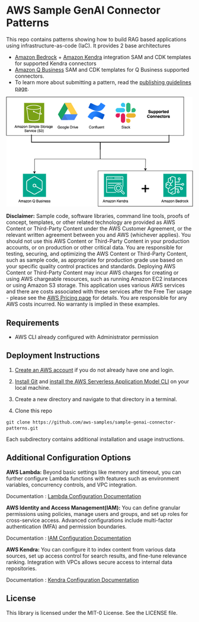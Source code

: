# AWS Sample GenAI Connector Patterns

This repo contains patterns showing how to build RAG based applications using infrastructure-as-code (IaC). It provides 2 base architectures 

- [Amazon Bedrock](https://aws.amazon.com/bedrock/) + [Amazon Kendra](https://aws.amazon.com/kendra/) integration SAM and CDK templates for supported Kendra connectors
- [Amazon Q Business](https://aws.amazon.com/kendra/) SAM and CDK templates for Q Business supported connectors.
- To learn more about submitting a pattern, read the [publishing guidelines page](https://github.com/aws-samples/sample-genai-connector-patterns/blob/main/PUBLISHING.md).

![GenAIConnectorPatternsArchitecture](./images/GenAIConnectors.png)

**Disclaimer:** Sample code, software libraries, command line tools, proofs of concept, templates, or other related technology are provided as AWS Content or Third-Party Content under the AWS Customer Agreement, or the relevant written agreement between you and AWS (whichever applies). You should not use this AWS Content or Third-Party Content in your production accounts, or on production or other critical data. You are responsible for testing, securing, and optimizing the AWS Content or Third-Party Content, such as sample code, as appropriate for production grade use based on your specific quality control practices and standards. Deploying AWS Content or Third-Party Content may incur AWS charges for creating or using AWS chargeable resources, such as running Amazon EC2 instances or using Amazon S3 storage. This application uses various AWS services and there are costs associated with these services after the Free Tier usage - please see the [AWS Pricing page](https://aws.amazon.com/pricing/) for details. You are responsible for any AWS costs incurred. No warranty is implied in these examples.

## Requirements

* AWS CLI already configured with Administrator permission

## Deployment Instructions

1. [Create an AWS account](https://portal.aws.amazon.com/gp/aws/developer/registration/index.html) if you do not already have one and login.

1. [Install Git](https://git-scm.com/book/en/v2/Getting-Started-Installing-Git) and [install the AWS Serverless Application Model CLI](https://docs.aws.amazon.com/serverless-application-model/latest/developerguide/serverless-sam-cli-install.html) on your local machine.

1. Create a new directory and navigate to that directory in a terminal.

1. Clone this repo

```
git clone https://github.com/aws-samples/sample-genai-connector-patterns.git
```
Each subdirectory contains additional installation and usage instructions.

## Additional Configuration Options

**AWS Lambda:** Beyond basic settings like memory and timeout, you can further configure Lambda functions with features such as environment variables, concurrency controls, and VPC integration.

Documentation : [Lambda Configuration Documentation](https://docs.aws.amazon.com/lambda/latest/dg/lambda-functions.html)

**AWS Identity and Access Management(IAM):** You can define granular permissions using policies, manage users and groups, and set up roles for cross-service access. Advanced configurations include multi-factor authentication (MFA) and permission boundaries.

Documentation : [IAM Configuration Documentation](https://docs.aws.amazon.com/IAM/latest/UserGuide/introduction.html)

**AWS Kendra:** You can configure it to index content from various data sources, set up access control for search results, and fine-tune relevance ranking. Integration with VPCs allows secure access to internal data repositories.

Documentation : [Kendra Configuration Documentation](https://docs.aws.amazon.com/kendra/latest/dg/iam-roles.html)

## License

This library is licensed under the MIT-0 License. See the LICENSE file.
